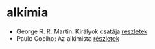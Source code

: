 # alkímia

- George R. R. Martin: Királyok csatája [részletek](../_details/George%20R.%20R.%20Martin.md#id_418)
- Paulo Coelho: Az alkimista [részletek](../_details/Paulo%20Coelho.md#id_261)